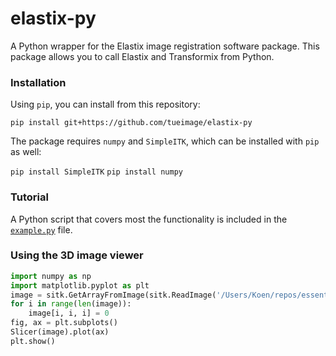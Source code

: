 # elastix-py
A Python wrapper for the Elastix image registration software package. This package allows you to call Elastix and Transformix from Python. 

### Installation

Using `pip`, you can install from this repository:

`pip install git+https://github.com/tueimage/elastix-py`

The package requires `numpy` and `SimpleITK`, which can be installed with `pip` as well:

`pip install SimpleITK`
`pip install numpy`

### Tutorial

A Python script that covers most the functionality is included in the [`example.py`](example.py) file.

### Using the 3D image viewer

```python
import numpy as np
import matplotlib.pyplot as plt
image = sitk.GetArrayFromImage(sitk.ReadImage('/Users/Koen/repos/essential-skills/example_data/chest_ct.mhd'))
for i in range(len(image)):
    image[i, i, i] = 0
fig, ax = plt.subplots()
Slicer(image).plot(ax)
plt.show()
```
